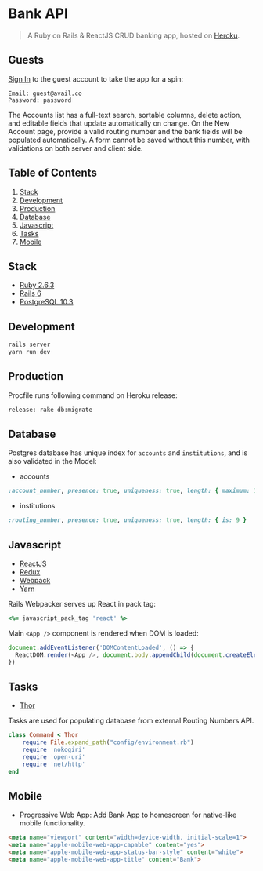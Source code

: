 # Bank API
> A Ruby on Rails & ReactJS CRUD banking app, hosted on [Heroku](https://heroku.com).


## Guests
[Sign In](https://bank-rails-react.herokuapp.com/users/sign_in) to the guest account to take the app for a spin:
```
Email: guest@avail.co
Password: password
```
The Accounts list has a full-text search, sortable columns, delete action, and editable fields that update automatically on change. 
On the New Account page, provide a valid routing number and the bank fields will be populated automatically. A form cannot be saved without 
this number, with validations on both server and client side.


## Table of Contents
1. [Stack](#stack)
2. [Development](#development)
3. [Production](#production)
4. [Database](#database)
5. [Javascript](#javascript)
6. [Tasks](#tasks)
7. [Mobile](#mobile)


## Stack
* [Ruby 2.6.3](https://www.ruby-lang.org/en/)
* [Rails 6](http://rubyonrails.org)
* [PostgreSQL 10.3](https://www.postgresql.org)


## Development
```bash
rails server
yarn run dev
```


## Production
Procfile runs following command on Heroku release:
```bash
release: rake db:migrate
```


## Database
Postgres database has unique index for `accounts` and `institutions`, and is also validated in the Model:

* accounts
```ruby
:account_number, presence: true, uniqueness: true, length: { maximum: 10 }
```
* institutions
```ruby
:routing_number, presence: true, uniqueness: true, length: { is: 9 }
```


## Javascript
* [ReactJS](https://reactjs.org)
* [Redux](https://redux.js.org)
* [Webpack](https://webpack.js.org)
* [Yarn](https://yarnpkg.com/en/)

Rails Webpacker serves up React in pack tag:
```ruby
<%= javascript_pack_tag 'react' %> 
```

Main `<App />` component is rendered when DOM is loaded:
```javascript
document.addEventListener('DOMContentLoaded', () => {
  ReactDOM.render(<App />, document.body.appendChild(document.createElement('div')));
})
```


## Tasks
* [Thor](http://whatisthor.com)

Tasks are used for populating database from external Routing Numbers API. 
```ruby
class Command < Thor		
	require File.expand_path("config/environment.rb")
	require 'nokogiri'
	require 'open-uri'	
	require 'net/http'
end	
```


## Mobile
* Progressive Web App: Add Bank App to homescreen for native-like mobile functionality. 
```html
<meta name="viewport" content="width=device-width, initial-scale=1">
<meta name="apple-mobile-web-app-capable" content="yes">
<meta name="apple-mobile-web-app-status-bar-style" content="white">
<meta name="apple-mobile-web-app-title" content="Bank">
```
